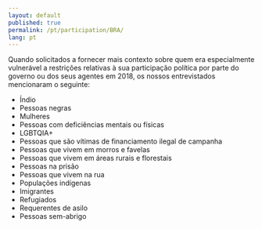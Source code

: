 ```yaml
---
layout: default
published: true
permalink: /pt/participation/BRA/
lang: pt
---
```


Quando solicitados a fornecer mais contexto sobre quem era especialmente vulnerável a restrições relativas à sua participação política por parte do governo ou dos seus agentes em 2018, os nossos entrevistados mencionaram o seguinte:
-	Índio
-	Pessoas negras
-	Mulheres
-	Pessoas com deficiências mentais ou físicas
-	LGBTQIA+
-	Pessoas que são vítimas de financiamento ilegal de campanha
-	Pessoas que vivem em morros e favelas
-	Pessoas que vivem em áreas rurais e florestais
-	Pessoas na prisão
-	Pessoas que vivem na rua
-	Populações indígenas
-	Imigrantes
-	Refugiados
-	Requerentes de asilo
-	Pessoas sem-abrigo
